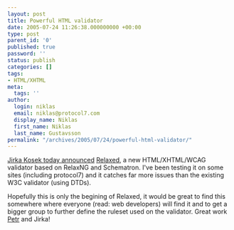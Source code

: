 ```yaml
---
layout: post
title: Powerful HTML validator
date: 2005-07-24 11:26:38.000000000 +00:00
type: post
parent_id: '0'
published: true
password: ''
status: publish
categories: []
tags:
- HTML/XHTML
meta:
  tags: ''
author:
  login: niklas
  email: niklas@protocol7.com
  display_name: Niklas
  first_name: Niklas
  last_name: Gustavsson
permalink: "/archives/2005/07/24/powerful-html-validator/"
---
```

[Jirka Kosek today announced](http://thread.gmane.org/gmane.text.xml.devel/29605) [Relaxed](http://badame.vse.cz/validator/), a new HTML/XHTML/WCAG validator based on RelaxNG and Schematron. I've been testing it on some sites (including protocol7) and it catches far more issues than the existing W3C validator (using DTDs).

Hopefully this is only the begining of Relaxed, it would be great to find this somewhere where everyone (read: web developers) will find it and to get a bigger group to further define the ruleset used on the validator. Great work [Petr](http://nalevka.com/) and Jirka!

